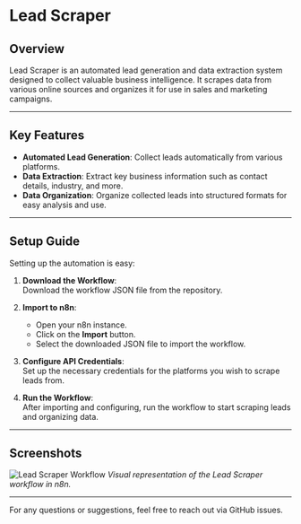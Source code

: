 # Lead Scraper

## Overview

Lead Scraper is an automated lead generation and data extraction system designed to collect valuable business intelligence. It scrapes data from various online sources and organizes it for use in sales and marketing campaigns.

---

## Key Features

- **Automated Lead Generation**: Collect leads automatically from various platforms.
- **Data Extraction**: Extract key business information such as contact details, industry, and more.
- **Data Organization**: Organize collected leads into structured formats for easy analysis and use.

---

## Setup Guide

Setting up the automation is easy:

1. **Download the Workflow**:  
   Download the workflow JSON file from the repository.

2. **Import to n8n**:  
   - Open your n8n instance.
   - Click on the **Import** button.
   - Select the downloaded JSON file to import the workflow.

3. **Configure API Credentials**:  
   Set up the necessary credentials for the platforms you wish to scrape leads from.

4. **Run the Workflow**:  
   After importing and configuring, run the workflow to start scraping leads and organizing data.

---

## Screenshots

![Lead Scraper Workflow](https://drive.google.com/uc?export=view&id=1An7wCuAQTzvI2RzIZ-gWGpedBhlyIU-3)
*Visual representation of the Lead Scraper workflow in n8n.*

---

For any questions or suggestions, feel free to reach out via GitHub issues.
